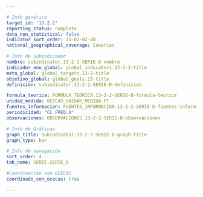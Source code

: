 ```yaml
---

# Info genérica
target_id: '13.2.2'
reporting_status: complete
data_non_statistical: false
indicator_sort_order: 13-02-02-dd
national_geographical_coverage: Canarias

# Info de Subindicador
nombre: subindicator.13-2-2-SERIE-D-nombre
indicador_onu_global: global_indicators.13-2-2-title
meta_global: global_targets.13-2-title
objetivo_global: global_goals.13-title
definicion: subindicator.13-2-2-SERIE-D-definicion

formula_teorica: FORMULA_TEORICA.13-2-2-SERIE-D-formula-teorica
unidad_medida: OCECAS_UNIDAD_MEDIDA.PT
fuentes_informacion: FUENTES_INFORMACION.13-2-2-SERIE-D-fuentes-informacion
periodicidad: "CL_FREQ.A"
observaciones: OBSERVACIONES.13-2-2-SERIE-D-observaciones

# Info de Gráficas
graph_title: subindicator.13-2-2-SERIE-D-graph-title
graph_type: bar

# Info de navegación
sort_order: 4
tab_name: SERIE.SERIE_D

#Coordinación con OCECAS
coordinado_con_ocecas: true

---
```

